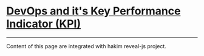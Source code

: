 # [DevOps and it's Key Performance Indicator (KPI)](https://vignesh-murugan.github.io/devops-reveal/)


-----------------------------------------------------------------------------
Content of this page are integrated with hakim reveal-js project.
